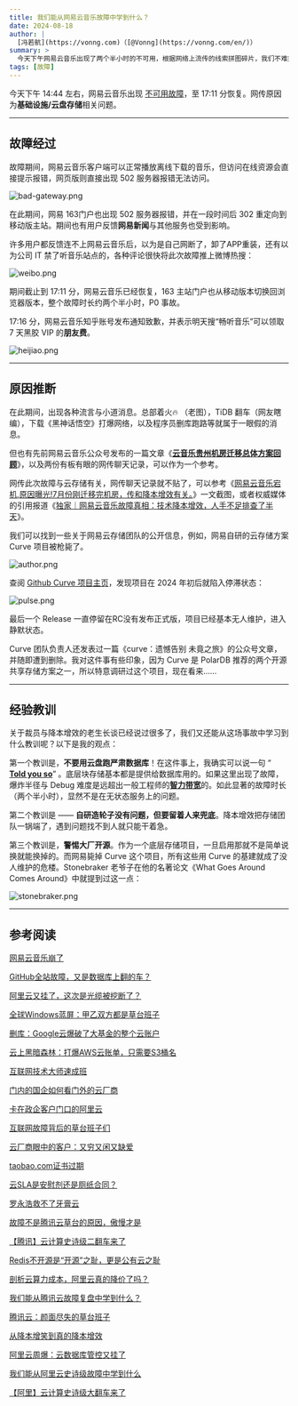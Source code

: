 ```yaml
---
title: 我们能从网易云音乐故障中学到什么？
date: 2024-08-18
author: |
  [冯若航](https://vonng.com)（[@Vonng](https://vonng.com/en/)）
summary: >
  今天下午网易云音乐出现了两个半小时的不可用，根据网络上流传的线索拼图碎片，我们不难推断出这次故障背后的真正原因是……
tags: [故障]
---
```



今天下午 14:44 左右，网易云音乐出现 [不可用故障](http://mp.weixin.qq.com/s?__biz=MzU5ODAyNTM5Ng==&mid=2247488162&idx=1&sn=5913eb51b437e365c685ed11917a3302&chksm=fe4b2779c93cae6ff254f4568f3e7895e005ce249ab4e0e3111bf3665a54fed35b381ff55aa9&scene=21#wechat_redirect)，至 17:11 分恢复。网传原因为**基础设施/云盘存储**相关问题。


------

## 故障经过

故障期间，网易云音乐客户端可以正常播放离线下载的音乐，但访问在线资源会直接提示报错，网页版则直接出现 502 服务器报错无法访问。

![bad-gateway.png](bad-gateway.png)

在此期间，网易 163门户也出现 502 服务器报错，并在一段时间后 302 重定向到移动版主站。期间也有用户反馈**网易新闻**与其他服务也受到影响。

许多用户都反馈连不上网易云音乐后，以为是自己网断了，卸了APP重装，还有以为公司 IT 禁了听音乐站点的，各种评论很快将此次故障推上微博热搜：

![weibo.png](weibo.png)

期间截止到 17:11 分，网易云音乐已经恢复，163 主站门户也从移动版本切换回浏览器版本，整个故障时长约两个半小时，P0 事故。

17:16 分，网易云音乐知乎账号发布通知致歉，并表示明天搜“畅听音乐”可以领取 7 天黑胶 VIP 的**朋友费**。

![heijiao.png](heijiao.png)



------

## 原因推断

在此期间，出现各种流言与小道消息。总部着火🔥 （老图），TiDB 翻车（网友瞎编），下载《黑神话悟空》打爆网络，以及程序员删库跑路等就属于一眼假的消息。

但也有先前网易云音乐公众号发布的一篇文章《[**云音乐贵州机房迁移总体方案回顾**](https://mp.weixin.qq.com/s?__biz=MzI1NTg3NzcwNQ==&mid=2247491821&idx=1&sn=573dcc464a690a5b9a0a991c6f3c74e2&scene=21#wechat_redirect)》，以及两份有板有眼的网传聊天记录，可以作为一个参考。

网传此次故障与云存储有关，网传聊天记录就不贴了，可以参考《[网易云音乐宕机,原因曝光!7月份刚迁移完机房，传和降本增效有关。](https://mp.weixin.qq.com/s/rcmhu16eZdx1JXJadZ8d-Q)》一文截图，或者权威媒体的引用报道《[独家｜网易云音乐故障真相：技术降本增效，人手不足排查了半天](https://mp.weixin.qq.com/s/nApqdf0ow6iY97TDZMEdsg)》。

我们可以找到一些关于网易云存储团队的公开信息，例如，网易自研的云存储方案 Curve 项目被枪毙了。

![author.png](author.png)

查阅 [Github Curve 项目主页](https://github.com/opencurve/curve)，发现项目在 2024 年初后就陷入停滞状态：

![pulse.png](pulse.png)

最后一个 Release 一直停留在RC没有发布正式版，项目已经基本无人维护，进入静默状态。

Curve 团队负责人还发表过一篇《curve：遗憾告别 未竟之旅》的公众号文章，并随即遭到删除。我对这件事有些印象，因为 Curve 是 PolarDB 推荐的两个开源共享存储方案之一，所以特意调研过这个项目，现在看来…… 



------

## 经验教训

关于裁员与降本增效的老生长谈已经说过很多了，我们又还能从这场事故中学习到什么教训呢？以下是我的观点：

第一个教训是，**不要用云盘跑严肃数据库**！在这件事上，我确实可以说一句 “ [**Told you so**](http://mp.weixin.qq.com/s?__biz=MzU5ODAyNTM5Ng==&mid=2247486587&idx=1&sn=16521d6854711a4fe429464aeb2df6bd&chksm=fe4b39a0c93cb0b6d57c1345b79a6c87972e58eeed65831bc6ba8cf73d2a99d6a11d48d2f706&scene=21#wechat_redirect)” 。底层块存储基本都是提供给数据库用的。如果这里出现了故障，爆炸半径与 Debug 难度是远超出一般工程师的[**智力带宽**](http://mp.weixin.qq.com/s?__biz=MzU5ODAyNTM5Ng==&mid=2247486527&idx=1&sn=8e26f644f2b908fd21c83b81d329155d&chksm=fe4b39e4c93cb0f22271127a154a6ac5c45947b2051b06b7667ee5c203d136b5d2e8f6577b10&scene=21#wechat_redirect)的。如此显著的故障时长（两个半小时），显然不是在无状态服务上的问题。

第二个教训是 —— **自研造轮子没有问题，但要留着人来兜底**。降本增效把存储团队一锅端了，遇到问题找不到人就只能干着急。

第三个教训是，**警惕大厂开源**。作为一个底层存储项目，一旦启用那就不是简单说换就能换掉的。而网易毙掉 Curve 这个项目，所有这些用 Curve 的基建就成了没人维护的危楼。Stonebraker 老爷子在他的名著论文《What Goes Around Comes Around》中就提到过这一点：

![stonebraker.png](stonebraker.png)



--------

## 参考阅读

[网易云音乐崩了](http://mp.weixin.qq.com/s?__biz=MzU5ODAyNTM5Ng==&mid=2247488162&idx=1&sn=5913eb51b437e365c685ed11917a3302&chksm=fe4b2779c93cae6ff254f4568f3e7895e005ce249ab4e0e3111bf3665a54fed35b381ff55aa9&scene=21#wechat_redirect)

[GitHub全站故障，又是数据库上翻的车？](http://mp.weixin.qq.com/s?__biz=MzU5ODAyNTM5Ng==&mid=2247488151&idx=1&sn=556731d65228f07f443cfb27b5e7bd8b&chksm=fe4b274cc93cae5ae1a32d423f2f7285eff3e184903d62182ad5f17c4772b4baf38b6a9c89c8&scene=21#wechat_redirect)

[阿里云又挂了，这次是光缆被挖断了？](http://mp.weixin.qq.com/s?__biz=MzU5ODAyNTM5Ng==&mid=2247487926&idx=1&sn=2edbd59c845944dc9ba38021f42d1d63&chksm=fe4b246dc93cad7b35b7517b489371eaa08244ec561359e0a610bc9f6f2aa11cf1e3c2b34fb3&scene=21#wechat_redirect)

[全球Windows蓝屏：甲乙双方都是草台班子](http://mp.weixin.qq.com/s?__biz=MzU5ODAyNTM5Ng==&mid=2247488036&idx=1&sn=7bbcc3e8979a5f97a519a7a1684caa06&chksm=fe4b27ffc93caee9701d4a94830417e281c5c08e345d12b007ebaca84dc79c3224b880d75f4c&scene=21#wechat_redirect)

[删库：Google云爆破了大基金的整个云账户](http://mp.weixin.qq.com/s?__biz=MzU5ODAyNTM5Ng==&mid=2247487552&idx=1&sn=799ae77dda3b80d2296070826142adea&chksm=fe4b259bc93cac8da2cc20f864e5a8b62ecb6f5dd57e7435db1d3fb2f2864a5d991b3a016358&scene=21#wechat_redirect)

[云上黑暗森林：打爆AWS云账单，只需要S3桶名](http://mp.weixin.qq.com/s?__biz=MzU5ODAyNTM5Ng==&mid=2247487536&idx=1&sn=0cd598f426de0b617c7f3318aed9bd95&chksm=fe4b25ebc93cacfd2d96a9704a0ae4dc2d330aee7cd4579641df513edce307ccdd3a9f94736e&scene=21#wechat_redirect)

[互联网技术大师速成班 ](http://mp.weixin.qq.com/s?__biz=MzU5ODAyNTM5Ng==&mid=2247486766&idx=1&sn=b17b224eb2a2faa401957886cf7ea832&chksm=fe4b38f5c93cb1e3765c88f0cd4133090497527e50c747654f3e312c8db83f801b44bd562e74&scene=21#wechat_redirect)

[门内的国企如何看门外的云厂商](http://mp.weixin.qq.com/s?__biz=MzU5ODAyNTM5Ng==&mid=2247486747&idx=1&sn=29cce4b791b274c966e05d2ce81ae09d&chksm=fe4b38c0c93cb1d6aa83c776f206791e79f172105c3f942a9a2e28da70889929ef3cb0c77839&scene=21#wechat_redirect)

[卡在政企客户门口的阿里云](http://mp.weixin.qq.com/s?__biz=MzU5ODAyNTM5Ng==&mid=2247486691&idx=1&sn=6858441ede03a6e700155390cf0086f4&chksm=fe4b3938c93cb02eb36992769204ec829f4a9fe55c37329546a1db6039301ddf47094dddf7e1&scene=21#wechat_redirect)

[互联网故障背后的草台班子们](https://mp.weixin.qq.com/s?__biz=MzU5ODAyNTM5Ng==&mid=2247486590&idx=1&sn=d4d85de483fafb867487f024631a3e6c&scene=21#wechat_redirect)

[云厂商眼中的客户：又穷又闲又缺爱](https://mp.weixin.qq.com/s?__biz=MzU5ODAyNTM5Ng==&mid=2247486387&idx=1&sn=20ac92e33ed5a6b8e3120e99aefaf1cc&scene=21#wechat_redirect)

[taobao.com证书过期](http://mp.weixin.qq.com/s?__biz=MzU5ODAyNTM5Ng==&mid=2247487367&idx=1&sn=d6e4abd2b2249d27bd8b8146b591b026&chksm=fe4b3a5cc93cb34a8e90e4b7f06803fa11ee8234014cd4f1aedff59e3bf3c846b3cb133090f2&scene=21#wechat_redirect)

[云SLA是安慰剂还是厕纸合同？](http://mp.weixin.qq.com/s?__biz=MzU5ODAyNTM5Ng==&mid=2247487339&idx=1&sn=fce4c0d415d87026013169c737faeacb&chksm=fe4b3ab0c93cb3a61bd2831fcad6dfb36419540e690420b1229053b1de2e3d3533a66f44fb4c&scene=21#wechat_redirect)

[罗永浩救不了牙膏云](http://mp.weixin.qq.com/s?__biz=MzU5ODAyNTM5Ng==&mid=2247487223&idx=1&sn=da885170d5d65a3c646d8b3d9da3aed3&chksm=fe4b3b2cc93cb23a5625e8c183860a9e1528eca0a1311439f1ec308a74d53f10cf5dbbb9a1d0&scene=21#wechat_redirect)

[故障不是腾讯云草台的原因，傲慢才是](http://mp.weixin.qq.com/s?__biz=MzU5ODAyNTM5Ng==&mid=2247487319&idx=1&sn=7e38023ce115046b5318ee670c90fd58&chksm=fe4b3a8cc93cb39a961e396d1491b7bb77089c2d79b8f5e942c6a945cf0aa6dedbf5a8a42828&scene=21#wechat_redirect)

[【腾讯】云计算史诗级二翻车来了](http://mp.weixin.qq.com/s?__biz=MzU5ODAyNTM5Ng==&mid=2247487267&idx=1&sn=7d31d44e89560356b5c5a2e7a40bb1e1&chksm=fe4b3af8c93cb3ee9b8000cd90a12a798395f67205d4ba5b0c77b8c5b6ce9ea448d9fc014921&scene=21#wechat_redirect)

[Redis不开源是“开源”之耻，更是公有云之耻](http://mp.weixin.qq.com/s?__biz=MzU5ODAyNTM5Ng==&mid=2247487184&idx=1&sn=afa93b16ae95dba95d99a87ef6ff7605&chksm=fe4b3b0bc93cb21d07adb10713c1061a53b6438a5db0bd93a2e7a0f11ea365ba3d24ae02d13d&scene=21#wechat_redirect)

[剖析云算力成本，阿里云真的降价了吗？](http://mp.weixin.qq.com/s?__biz=MzU5ODAyNTM5Ng==&mid=2247487089&idx=1&sn=ca16c2e7e534380eadcb3a3870d8e3b4&chksm=fe4b3baac93cb2bc8c4b68c468acf3e8ac5ee124080a3e738262fe99dd1765c3adf9c56ea650&scene=21#wechat_redirect)

[我们能从腾讯云故障复盘中学到什么？](http://mp.weixin.qq.com/s?__biz=MzU5ODAyNTM5Ng==&mid=2247487348&idx=1&sn=412cf2afcd93c3f0a83d65219c4a28e8&chksm=fe4b3aafc93cb3b900cef33bd0510c7c86367d71877b0ee65d4847da0ae1298e2b1fd88d0b3f&scene=21#wechat_redirect)

[腾讯云：颜面尽失的草台班子](http://mp.weixin.qq.com/s?__biz=MzU5ODAyNTM5Ng==&mid=2247487279&idx=1&sn=95231614887e129f298644ddc194909f&chksm=fe4b3af4c93cb3e29078b4716d3b633246db8e2081acff8b821181c9ae058a0daf91e45a40b9&scene=21#wechat_redirect)

[从降本增笑到真的降本增效](http://mp.weixin.qq.com/s?__biz=MzU5ODAyNTM5Ng==&mid=2247486527&idx=1&sn=8e26f644f2b908fd21c83b81d329155d&chksm=fe4b39e4c93cb0f22271127a154a6ac5c45947b2051b06b7667ee5c203d136b5d2e8f6577b10&scene=21#wechat_redirect)

[阿里云周爆：云数据库管控又挂了](http://mp.weixin.qq.com/s?__biz=MzU5ODAyNTM5Ng==&mid=2247486512&idx=1&sn=43d6340fce93bfbf5439cc2cd8e3b8dd&chksm=fe4b39ebc93cb0fd192c69d9f589ccd36f1c1eb5d34fffc357cf0b8177c746c4b3445ea5f63a&scene=21#wechat_redirect)

[我们能从阿里云史诗级故障中学到什么](http://mp.weixin.qq.com/s?__biz=MzU5ODAyNTM5Ng==&mid=2247486468&idx=1&sn=7fead2b49f12bc2a2a94aae942403c22&chksm=fe4b39dfc93cb0c92e5d4c67241de0519ae6a23ce6f07fe5411b95041accb69e5efb86a38150&scene=21#wechat_redirect)

[【阿里】云计算史诗级大翻车来了](http://mp.weixin.qq.com/s?__biz=MzU5ODAyNTM5Ng==&mid=2247486452&idx=1&sn=29cff4ee30b90483bd0a4f0963876f28&chksm=fe4b3e2fc93cb739af6ce49cffa4fa3d010781190d99d3052b4dbfa87d28c0386f44667e4908&scene=21#wechat_redirect)